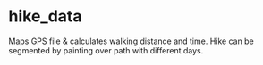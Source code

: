 # hike_data
Maps GPS file &amp; calculates walking distance and time. Hike can be segmented by painting over path with different days.

